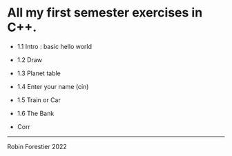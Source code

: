 # All my first semester exercises in C++.

* 1.1 Intro : basic hello world
* 1.2 Draw
* 1.3 Planet table
* 1.4 Enter your name (cin)
* 1.5 Train or Car
* 1.6 The Bank

* Corr

---

Robin Forestier 2022